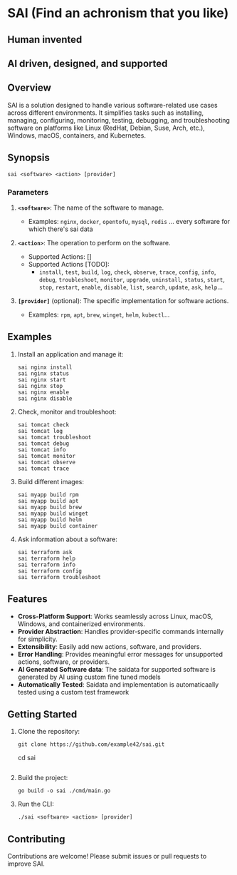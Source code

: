 # SAI (Find an achronism that you like)

## Human invented
## AI driven, designed, and supported

## Overview
SAI is a solution designed to handle various software-related use cases across different environments. It simplifies tasks such as installing, managing, configuring, monitoring, testing, debugging, and troubleshooting software on platforms like Linux (RedHat, Debian, Suse, Arch, etc.), Windows, macOS, containers, and Kubernetes.

## Synopsis
```
sai <software> <action> [provider]
```

### Parameters
1. **`<software>`**: The name of the software to manage.
   - Examples: `nginx`, `docker`, `opentofu`, `mysql`, `redis` ... every software for which there's sai data

2. **`<action>`**: The operation to perform on the software.
   - Supported Actions: []
   - Supported Actions [TODO]:
     - `install`, `test`, `build`, `log`, `check`, `observe`, `trace`, `config`, `info`, `debug`, `troubleshoot`, `monitor`, `upgrade`, `uninstall`, `status`, `start`, `stop`, `restart`, `enable`, `disable`, `list`, `search`, `update`,  `ask`, `help`... 

3. **`[provider]`** (optional): The specific implementation for software actions.
   - Examples: `rpm`, `apt`, `brew`, `winget`, `helm`, `kubectl`...

## Examples
1. Install an application and manage it:
   ```
   sai nginx install
   sai nginx status
   sai nginx start
   sai nginx stop
   sai nginx enable
   sai nginx disable
   ```

2. Check, monitor and troubleshoot:
   ```
   sai tomcat check
   sai tomcat log
   sai tomcat troubleshoot
   sai tomcat debug
   sai tomcat info
   sai tomcat monitor
   sai tomcat observe
   sai tomcat trace
   ```

3. Build different images:
   ```
   sai myapp build rpm
   sai myapp build apt
   sai myapp build brew
   sai myapp build winget
   sai myapp build helm
   sai myapp build container   
   ```

4. Ask information about a software:
   ```
   sai terraform ask
   sai terraform help
   sai terraform info
   sai terraform config
   sai terraform troubleshoot
   ```

## Features
- **Cross-Platform Support**: Works seamlessly across Linux, macOS, Windows, and containerized environments.
- **Provider Abstraction**: Handles provider-specific commands internally for simplicity.
- **Extensibility**: Easily add new actions, software, and providers.
- **Error Handling**: Provides meaningful error messages for unsupported actions, software, or providers.
- **AI Generated Software data**: The saidata for supported software is generated by AI using custom fine tuned models
- **Automatically Tested**: Saidata and implementation is automaticaally tested using a custom test framework
  
## Getting Started
1. Clone the repository:
   ```
   git clone https://github.com/example42/sai.git
   ```
   cd sai
   ```

2. Build the project:
   ```
   go build -o sai ./cmd/main.go
   ```

3. Run the CLI:
   ```
   ./sai <software> <action> [provider]
   ```

## Contributing
Contributions are welcome! Please submit issues or pull requests to improve SAI.